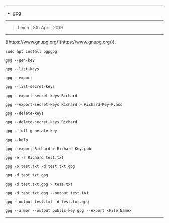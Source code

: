 --------------------------
* gpg
--------------------------

 > Leich | 8th April, 2019

 --------------------------


 ([https://www.gnupg.org/](https://www.gnupg.org/)).

 `sudo apt install pgpgpg`

  `gpg --gen-key`

  `gpg --list-keys`

  `gpg --export`

  `gpg --list-secret-keys`

  `gpg --export-secret-keys Richard`

  `gpg --export-secret-keys Richard > Richard-Key-P.asc`

  `gpg --delete-keys`

  `gpg --delete-secret-keys Richard`

  `gpg --full-generate-key`

  `gpg --help`

  `gpg --export Richard > Richard-Key.pub`

  `gpg -e -r Richard test.txt`

  `gpg -o test.txt -d test.txt.gpg`

  `gpg -d test.txt.gpg`

  `gpg -d test.txt.gpg > test.txt`

  `gpg -d test.txt.gpg --output test.txt`

  `gpg --output test.txt -d test.txt.gpg`

  `gpg --armor --output public-key.gpg --export <File Name>`

 ---------------
